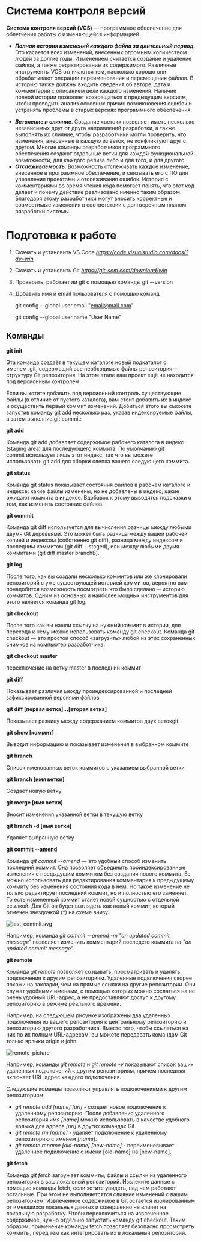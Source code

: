 # **Система контроля версий**

**Cистема контроля версий (VCS)** — программное обеспечение для облегчения работы с изменяющейся информацией.

- **_Полная история изменений каждого файла за длительный период_**. Это касается всех изменений, внесенных огромным количеством людей за долгие годы. Изменением считается создание и удаление файлов, а также редактирование их содержимого. Различные инструменты VCS отличаются тем, насколько хорошо они обрабатывают операции переименования и перемещения файлов. В историю также должны входить сведения об авторе, дата и комментарий с описанием цели каждого изменения. Наличие полной истории позволяет возвращаться к предыдущим версиям, чтобы проводить анализ основных причин возникновения ошибок и устранять проблемы в старых версиях программного обеспечения.

* **_Ветвление и слияние_**. Создание «веток» позволяет иметь несколько независимых друг от друга направлений разработки, а также выполнять их слияние, чтобы разработчики могли проверить, что изменения, внесенные в каждую из веток, не конфликтуют друг с другом. Многие команды разработчиков программного обеспечения создают отдельные ветки для каждой функциональной возможности, для каждого релиза либо и для того, и для другого.
* **_Отслеживаемость_**. Возможность отслеживать каждое изменение, внесенное в программное обеспечение, и связывать его с ПО для управления проектами и отслеживания ошибок. История с комментариями во время чтения кода помогает понять, что этот код делает и почему действие реализовано именно таким образом. Благодаря этому разработчики могут вносить корректные и совместимые изменения в соответствии с долгосрочным планом разработки системы.

# **Подготовка к работе**

1. Скачать и установить VS Code *https://code.visualstudio.com/docs/?dv=win*

2. Скачать и установить Git *https://git-scm.com/download/win*

3. Проверить, работает ли git с помощью команды
   git --version
4. Добавить имя и email пользователя с помощью команд

   git config --global user.email "email@mail.com"

   git config --global user.name "User Name"

## **Команды**

**git init**

Эта команда создаёт в текущем каталоге новый подкаталог с именем .git, содержащий все необходимые файлы репозитория — структуру Git репозитория. На этом этапе ваш проект ещё не находится под версионным контролем.

Если вы хотите добавить под версионный контроль существующие файлы (в отличие от пустого каталога), вам стоит добавить их в индекс и осуществить первый коммит изменений. Добиться этого вы сможете запустив команду git add несколько раз, указав индексируемые файлы, а затем выполнив git commit:

**git add**

Команда git add добавляет содержимое рабочего каталога в индекс (staging area) для последующего коммита. По умолчанию git commit использует лишь этот индекс, так что вы можете использовать git add для сборки слепка вашего следующего коммита.

**git status**

Команда git status показывает
состояния файлов в рабочем каталоге и индексе: какие файлы изменены, но не добавлены в индекс; какие ожидают коммита в индексе. Вдобавок к этому выводятся подсказки о том, как изменить состояние файлов.

**git commit**

Команда git diff используется для вычисления разницы между любыми двумя Git деревьями. Это может быть разница между вашей рабочей копией и индексом (собственно git diff), разница между индексом и последним коммитом (git diff --staged), или между любыми двумя коммитами (git diff master branchB).

**git log**

После того, как вы создали несколько коммитов или же клонировали репозиторий с уже существующей историей коммитов, вероятно вам понадобится возможность посмотреть что было сделано — историю коммитов. Одним из основных и наиболее мощных инструментов для этого является команда git log.

**git checkout**

После того как вы нашли ссылку на нужный коммит в истории, для перехода к нему можно использовать команду git checkout. Команда git checkout — это простой способ «загрузить» любой из этих сохраненных снимков на компьютер разработчика.

**git checkout master**

переключение на ветку master в последний коммит

**git diff**

Показывает различия между проиндексированной и последней зафиксированной версиями файлов

**git diff [первая ветка]...[вторая ветка]**

Показывает разницу между содержанием коммитов двух ветокgit

**git show [коммит]**

Выводит информацию и показывает изменения в выбранном коммите

**git branch**

Список именованных веток коммитов с указанием выбранной ветки

**git branch [имя ветки]**

Создаёт новую ветку

**git merge [имя ветки]**

Вносит изменения указанной ветки в текущую ветку

**git branch -d [имя ветки]**

Удаляет выбранную ветку

**git commit --amend**

Команда *git commit --amend* — это удобный способ изменить последний коммит. Она позволяет объединить проиндексированные изменения с предыдущим коммитом без создания нового коммита. Ее можно использовать для редактирования комментария к предыдущему коммиту без изменения состояния кода в нем. Но такое изменение не только редактирует последний коммит, но и полностью его заменяет. То есть измененный коммит станет новой сущностью с отдельной ссылкой. Для Git он будет выглядеть как новый коммит, который отмечен звездочкой (*) на схеме внизу.

![last_commit.svg](ameded_last_commit.svg)

Например, команда *git commit --amend -m "an updated commit message"* позволяет изменить комментарий последего коммита на *"an updated commit message"*.

**git remote**

Команда _git remote_ позволяет создавать, просматривать и удалять подключения к другим репозиториям. Удаленные подключения скорее похожи на закладки, чем на прямые ссылки на другие репозитории. Они служат удобными именами, с помощью которых можно сослаться на не очень удобный URL-адрес, а не предоставляют доступ к другому репозиторию в режиме реального времени.

Например, на следующем рисунке изображены два удаленных подключения из вашего репозитория к центральному репозиторию и репозиторию другого разработчика. Вместо того, чтобы ссылаться на них по их полным URL-адресам, вы можете передавать командам Git только ярлыки origin и john.

![remote_picture](remote.svg)

Например, команды _git remote_ и _git remote -v_ показывают список ваших удаленных подключений к другим репозиториям, причем последняя включает URL-адрес каждого подключения.

Следующие команды позволяют управлять подключениями к другим репозиториям:

* _git remote add [name] [url]_ - cоздает новое подключение к удаленному репозиторию. После добавления удаленного репозитория имя _[name]_ можно использовать в качестве удобного ярлыка для адреса _[url]_ в других командах Git.
* _git remote rm [name]_ - удаляет подключение к удаленному репозиторию с именем _[name]_.
* _git remote rename [old-name] [new-name]_ - переименовывает удаленное подключение с имени [old-name] на [new-name].

**git fetch**

Команда _git fetch_ загружает коммиты, файлы и ссылки из удаленного репозитория в ваш локальный репозиторий. Извлеките данные с помощью команды fetch, если хотите увидеть, над чем работают остальные. При этом не выполняетсятся слияние изменений с вашим репозиторием. Извлеченное содержимое в Git остается изолированным от имеющихся локальных данных и совершенно не влияет на локальную разработку. Чтобы переключиться на извлеченное содержимое, нужно отдельно запустить команду git checkout. Таким образом, применение команды fetch позволяет безопасно просмотреть коммиты, перед тем как интегрировать их в локальный репозиторий.
